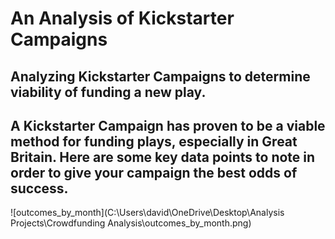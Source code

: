 # An Analysis of Kickstarter Campaigns
Analyzing Kickstarter Campaigns to determine viability of funding a new play.
---
A Kickstarter Campaign has proven to be a viable method for funding plays, especially in Great  Britain.  Here are some key data points to note in order to give your campaign the best odds of success.
---

![outcomes_by_month](C:\Users\david\OneDrive\Desktop\Analysis Projects\Crowdfunding Analysis\outcomes_by_month.png)
